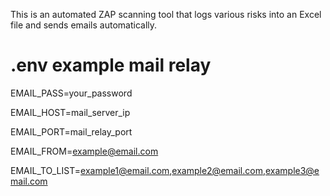 This is an automated ZAP scanning tool that logs various risks into an Excel file and sends emails automatically.

# .env example mail relay

EMAIL_PASS=your_password

EMAIL_HOST=mail_server_ip

EMAIL_PORT=mail_relay_port

EMAIL_FROM=example@email.com

EMAIL_TO_LIST=example1@email.com,example2@email.com,example3@email.com

